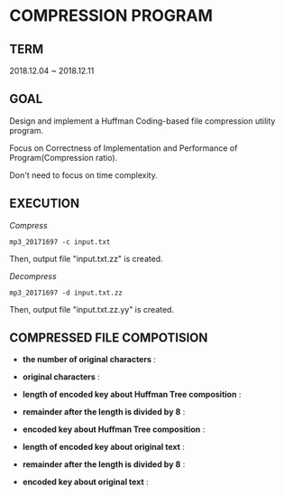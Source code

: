 COMPRESSION PROGRAM
===

TERM
---

2018.12.04 ~ 2018.12.11

GOAL
---

Design and implement a Huffman Coding-based file compression utility program.

Focus on Correctness of Implementation and Performance of Program(Compression ratio).

Don't need to focus on time complexity.


EXECUTION
---

*Compress*

`mp3_20171697 -c input.txt`

Then, output file "input.txt.zz" is created.



*Decompress*

`mp3_20171697 -d input.txt.zz`

Then, output file "input.txt.zz.yy" is created.


COMPRESSED FILE COMPOTISION
---

* **the number of original characters** :

* **original characters** :

* **length of encoded key about Huffman Tree composition** :

* **remainder after the length is divided by 8** :

* **encoded key about Huffman Tree composition** :

* **length of encoded key about original text** :

* **remainder after the length is divided by 8** :

* **encoded key about original text** :

